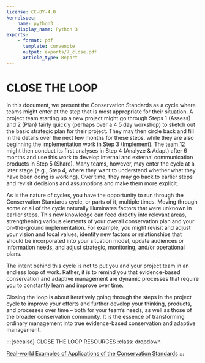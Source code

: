 ```yaml
---
license: CC-BY-4.0
kernelspec:
    name: python3
    display_name: Python 3
exports:
    - format: pdf
      template: curvenote
      output: exports/7_close.pdf
      article_type: Report
---
```


# CLOSE THE LOOP
In this document, we present the Conservation Standards as a cycle where teams might enter at the step that is most appropriate for their situation. A project team starting up a new project might go through Steps 1 (Assess) and 2 (Plan) fairly quickly (perhaps over a 4 5 day workshop) to sketch out the basic strategic plan for their project. They may then circle back and fill in the details over the next few months for these steps, while they are also beginning the implementation work in Step 3 (Implement). The team 12 might then conduct its first analyses in Step 4 (Analyze & Adapt) after 6 months and use this work to develop internal and external communication products in Step 5 (Share). Many teams, however, may enter the cycle at a later stage (e.g., Step 4, where they want to understand whether what they have been doing is working). Over time, they may go back to earlier steps and revisit decisions and assumptions and make them more explicit.

As is the nature of cycles, you have the opportunity to run through the Conservation Standards cycle, or parts of it, multiple times. Moving through some or all of the cycle naturally illuminates factors that were unknown in earlier steps. This new knowledge can feed directly into relevant areas, strengthening various elements of your overall conservation plan and your on-the-ground implementation. For example, you might revisit and adjust your vision and focal values, identify new factors or relationships that should be incorporated into your situation model, update audiences or information needs, and adjust strategic, monitoring, and/or operational plans.

The intent behind this cycle is not to put you and your project team in an endless loop of work. Rather, it is to remind you that evidence-based conservation and adaptive management are dynamic processes that require you to constantly learn and improve over time.

Closing the loop is about iteratively going through the steps in the project cycle to improve your efforts and further develop your thinking, products, and processes over time – both for your team’s needs, as well as those of the broader conservation community. It is the essence of transforming ordinary management into true evidence-based conservation and adaptive management.

:::{seealso} CLOSE THE LOOP RESOURCES
:class: dropdown

[Real-world Examples of Applications of the Conservation Standards](https://www.conservationstandards.org/case-studies/)
:::